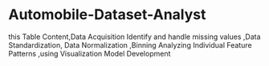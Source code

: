 # Automobile-Dataset-Analyst
this Table Content,Data Acquisition Identify and handle missing values ,Data Standardization, Data Normalization ,Binning Analyzing Individual Feature Patterns ,using Visualization Model Development 
